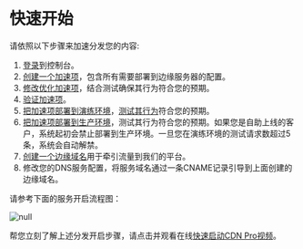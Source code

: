 # 快速开始

请依照以下步骤来加速分发您的内容:

1. [登录](</docs/portal/accessing-portal/logging-in.md>)到控制台。
2. [创建一个加速项](</docs/portal/edge-configurations/managing-properties.md>)，包含所有需要部署到边缘服务器的配置。
3. [修改优化加速项](</docs/portal/edge-configurations/editing-properties.md>)，结合测试确保其行为符合您的预期。
4. [验证加速项](</docs/portal/tasks/validations.md>)。
5. [把加速项部署到演练环境](</docs/portal/edge-configurations/deploying-property.md>)，[测试其行为](</docs/portal/edge-configurations/testing-property.md>)符合您的预期。
6. [把加速项部署到生产环境](</docs/portal/edge-configurations/deploying-property.md>)，测试其行为符合您的预期。如果您是自助上线的客户，系统起初会禁止部署到生产环境。一旦您在演练环境的测试请求数超过5条，系统会自动解禁。
7. [创建一个边缘域名](</docs/portal/traffic-management/creating-edge-hostname.md>)用于牵引流量到我们的平台。
8. 修改您的DNS服务配置，将服务域名通过一条CNAME记录引导到上面创建的边缘域名。

请参考下面的服务开启流程图：

![null](</docs/resources/images/getting-started-flowchart.png>)

帮您立刻了解上述分发开启步骤，请点击并观看在线[快速启动CDN Pro视频](<https://www.{{siteDomain}}/wp-content/uploads/videos/cdnpro_v1.mp4>)。
